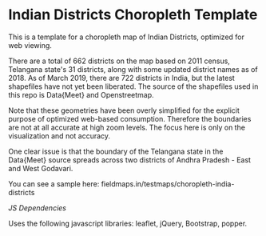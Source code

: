 # Indian Districts Choropleth Template

This is a template for a choropleth map of Indian Districts, optimized for web viewing.

There are a total of 662 districts on the map based on 2011 census, Telangana state's 31 districts, along with some updated district names as of 2018. As of March 2019, there are 722 districts in India, but the latest shapefiles have not yet been liberated. The source of the shapefiles used in this repo is Data{Meet} and Openstreetmap.

Note that these geometries have been overly simplified for the explicit purpose of optimized web-based consumption. Therefore the boundaries are not at all accurate at high zoom levels. The focus here is only on the visualization and not accuracy.

One clear issue is that the boundary of the Telangana state in the Data{Meet} source spreads across two districts of Andhra Pradesh - East and West Godavari.

You can see a sample here: fieldmaps.in/testmaps/choropleth-india-districts

*JS Dependencies*

Uses the following javascript libraries: leaflet, jQuery, Bootstrap, popper.
